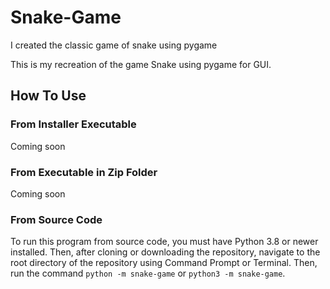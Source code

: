 # Snake-Game
I created the classic game of snake using pygame

This is my recreation of the game Snake using pygame for GUI.

## How To Use
### From Installer Executable
Coming soon

### From Executable in Zip Folder
Coming soon

### From Source Code
To run this program from source code, you must have Python 3.8 or newer installed. Then, after cloning or downloading the repository, navigate to the root directory of the repository using Command Prompt or Terminal. Then, run the command `python -m snake-game` or `python3 -m snake-game`.